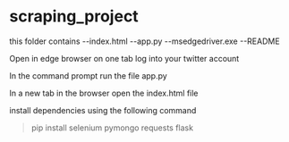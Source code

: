 # scraping_project

this folder contains
--index.html
--app.py
--msedgedriver.exe
--README

Open in edge browser
on one tab log into your twitter account

In the command prompt run the file app.py

In a new tab in the browser open the index.html file

install dependencies using the following command
 > pip install selenium pymongo requests flask
